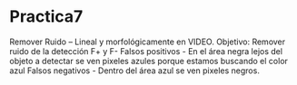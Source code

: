 # Practica7
Remover Ruido – Lineal y morfológicamente en VIDEO. Objetivo: Remover ruido de la detección F+ y F-  Falsos positivos - En el área negra lejos del objeto a detectar se ven pixeles azules porque estamos buscando el color azul Falsos negativos - Dentro del área azul se ven pixeles negros.
